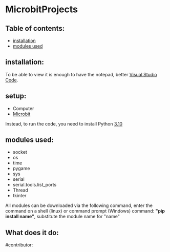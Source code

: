 # MicrobitProjects
## Table of contents:
* [installation](#installation)
* [modules used](#modules-used)

## installation:
To be able to view it is enough to have the notepad, better [Visual Studio Code](https://code.visualstudio.com/Download).

## setup:
- Computer
- [Microbit](https://www.microbit.org/) 

Instead, to run the code, you need to install Python [3.10](https://www.python.org/downloads/)
## modules used:
* socket
* os
* time
* pygame
* sys
* serial
* serial.tools.list_ports
* Thread
* tkinter

All modules can be downloaded via the following command, enter the command on a shell (linux) or command prompt (Windows)
command: **"pip install name"**, substitute the module name for "name"

## What does it do:

#contributor: 
